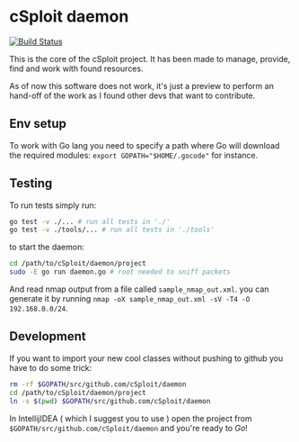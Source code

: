 cSploit daemon
==============

[![Build Status](https://travis-ci.org/cSploit/daemon.svg?branch=develop)](https://travis-ci.org/cSploit/daemon)

This is the core of the cSploit project.
It has been made to manage, provide, find and work with found resources.

As of now this software does not work, it's just a preview to 
perform an hand-off of the work as I found other devs that want to contribute.

Env setup
---------

To work with Go lang you need to specify a path where Go will download
the required modules: `export GOPATH="$HOME/.gocode"` for instance.

Testing
-------

To run tests simply run:

```bash
go test -v ./... # run all tests in './'
go test -v ./tools/... # run all tests in './tools'
```

to start the daemon:

```bash
cd /path/to/cSploit/daemon/project
sudo -E go run daemon.go # root needed to sniff packets
```

And read nmap output from a file called `sample_nmap_out.xml`.
you can generate it by running `nmap -oX sample_nmap_out.xml -sV -T4 -O 192.168.0.0/24`.

Development
-----------

If you want to import your new cool classes without pushing to github you
have to do some trick:

```bash
rm -rf $GOPATH/src/github.com/cSploit/daemon
cd /path/to/cSploit/daemon/project
ln -s $(pwd) $GOPATH/src/github.com/cSploit/daemon
```

In IntellijIDEA ( which I suggest you to use ) open the project from 
`$GOPATH/src/github.com/cSploit/daemon` and you're ready to *Go*!
